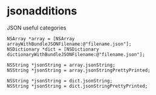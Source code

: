 jsonadditions
=============

JSON useful categories

```objc
NSArray *array = [NSArray arrayWithBundleJSONFilename:@"filename.json"];
NSDictionary *dict = [NSDictionary dictionaryWithBundleJSONFilename:@"filename.json"];

NSString *jsonString = array.jsonString;
NSString *jsonString = array.jsonStringPrettyPrinted;

NSString *jsonString = dict.jsonString;
NSString *jsonString = dict.jsonStringPrettyPrinted;
```
